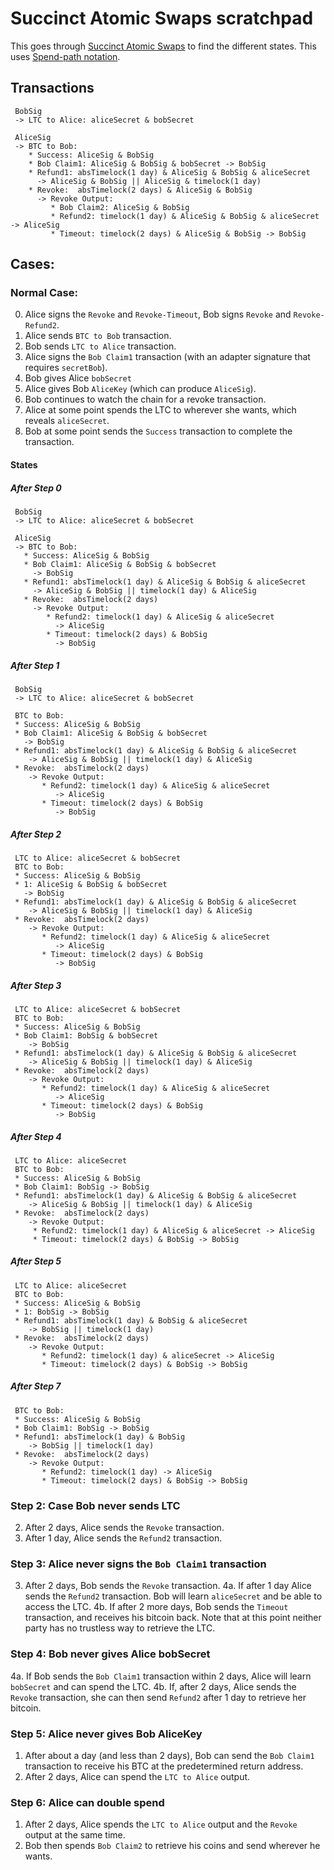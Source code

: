 # Succinct Atomic Swaps scratchpad

This goes through [Succinct Atomic Swaps](https://gist.github.com/RubenSomsen/8853a66a64825716f51b409be528355f#file-succinctatomicswap-svg) to find the different states. This uses [Spend-path notation](https://github.com/fresheneesz/bip-efficient-bitcoin-vaults/blob/main/notation.md).

## Transactions

```
 BobSig 
 -> LTC to Alice: aliceSecret & bobSecret
 
 AliceSig
 -> BTC to Bob: 
    * Success: AliceSig & BobSig
    * Bob Claim1: AliceSig & BobSig & bobSecret -> BobSig
    * Refund1: absTimelock(1 day) & AliceSig & BobSig & aliceSecret
      -> AliceSig & BobSig || AliceSig & timelock(1 day)
    * Revoke:  absTimelock(2 days) & AliceSig & BobSig
      -> Revoke Output:
         * Bob Claim2: AliceSig & BobSig
         * Refund2: timelock(1 day) & AliceSig & BobSig & aliceSecret -> AliceSig
         * Timeout: timelock(2 days) & AliceSig & BobSig -> BobSig
```

## Cases:

### Normal Case:

0. Alice signs the `Revoke` and `Revoke-Timeout`, Bob signs `Revoke` and `Revoke-Refund2`.
1. Alice sends `BTC to Bob` transaction.
2. Bob sends `LTC to Alice` transaction.
3. Alice signs the `Bob Claim1` transaction (with an adapter signature that requires `secretBob`).
4. Bob gives Alice `bobSecret`
5. Alice gives Bob `AliceKey` (which can produce `AliceSig`).
6. Bob continues to watch the chain for a revoke transaction.
7. Alice at some point spends the LTC to wherever she wants, which reveals `aliceSecret`.
8. Bob at some point sends the `Success` transaction to complete the transaction. 

#### States

##### After Step 0

```
 BobSig
 -> LTC to Alice: aliceSecret & bobSecret
 
 AliceSig
 -> BTC to Bob: 
   * Success: AliceSig & BobSig
   * Bob Claim1: AliceSig & BobSig & bobSecret
     -> BobSig
   * Refund1: absTimelock(1 day) & AliceSig & BobSig & aliceSecret
     -> AliceSig & BobSig || timelock(1 day) & AliceSig
   * Revoke:  absTimelock(2 days)
     -> Revoke Output:
        * Refund2: timelock(1 day) & AliceSig & aliceSecret
          -> AliceSig
        * Timeout: timelock(2 days) & BobSig
          -> BobSig
```

##### After Step 1

```
 BobSig
 -> LTC to Alice: aliceSecret & bobSecret

 BTC to Bob: 
 * Success: AliceSig & BobSig
 * Bob Claim1: AliceSig & BobSig & bobSecret
   -> BobSig
 * Refund1: absTimelock(1 day) & AliceSig & BobSig & aliceSecret
    -> AliceSig & BobSig || timelock(1 day) & AliceSig
 * Revoke:  absTimelock(2 days)
    -> Revoke Output:
       * Refund2: timelock(1 day) & AliceSig & aliceSecret
          -> AliceSig
       * Timeout: timelock(2 days) & BobSig
          -> BobSig
```

##### After Step 2

```
 LTC to Alice: aliceSecret & bobSecret
 BTC to Bob: 
 * Success: AliceSig & BobSig
 * 1: AliceSig & BobSig & bobSecret
   -> BobSig
 * Refund1: absTimelock(1 day) & AliceSig & BobSig & aliceSecret
    -> AliceSig & BobSig || timelock(1 day) & AliceSig
 * Revoke:  absTimelock(2 days)
    -> Revoke Output:
       * Refund2: timelock(1 day) & AliceSig & aliceSecret
          -> AliceSig
       * Timeout: timelock(2 days) & BobSig
          -> BobSig
```

##### After Step 3

```
 LTC to Alice: aliceSecret & bobSecret
 BTC to Bob: 
 * Success: AliceSig & BobSig
 * Bob Claim1: BobSig & bobSecret
    -> BobSig
 * Refund1: absTimelock(1 day) & AliceSig & BobSig & aliceSecret
    -> AliceSig & BobSig || timelock(1 day) & AliceSig
 * Revoke:  absTimelock(2 days)
    -> Revoke Output:
       * Refund2: timelock(1 day) & AliceSig & aliceSecret
          -> AliceSig
       * Timeout: timelock(2 days) & BobSig
          -> BobSig
```

##### After Step 4

```
 LTC to Alice: aliceSecret
 BTC to Bob: 
 * Success: AliceSig & BobSig
 * Bob Claim1: BobSig -> BobSig
 * Refund1: absTimelock(1 day) & AliceSig & BobSig & aliceSecret
    -> AliceSig & BobSig || timelock(1 day) & AliceSig
 * Revoke:  absTimelock(2 days)
    -> Revoke Output:
     * Refund2: timelock(1 day) & AliceSig & aliceSecret -> AliceSig
     * Timeout: timelock(2 days) & BobSig -> BobSig
```

##### After Step 5

```
 LTC to Alice: aliceSecret
 BTC to Bob: 
 * Success: AliceSig & BobSig
 * 1: BobSig -> BobSig
 * Refund1: absTimelock(1 day) & BobSig & aliceSecret
    -> BobSig || timelock(1 day)
 * Revoke:  absTimelock(2 days)
    -> Revoke Output:
       * Refund2: timelock(1 day) & aliceSecret -> AliceSig
       * Timeout: timelock(2 days) & BobSig -> BobSig
```

##### After Step 7

```
 BTC to Bob: 
 * Success: AliceSig & BobSig
 * Bob Claim1: BobSig -> BobSig
 * Refund1: absTimelock(1 day) & BobSig
    -> BobSig || timelock(1 day)
 * Revoke:  absTimelock(2 days)
    -> Revoke Output:
       * Refund2: timelock(1 day) -> AliceSig
       * Timeout: timelock(2 days) & BobSig -> BobSig
```

### Step 2: Case Bob never sends LTC

2. After 2 days, Alice sends the `Revoke` transaction.
3. After 1 day, Alice sends the `Refund2` transaction.

### Step 3: Alice never signs the `Bob Claim1` transaction

3. After 2 days, Bob sends the `Revoke` transaction.
4a. If after 1 day Alice sends the `Refund2` transaction. Bob will learn `aliceSecret` and be able to access the LTC.
4b. If after 2 more days, Bob sends the `Timeout` transaction, and receives his bitcoin back. Note that at this point neither party has no trustless way to retrieve the LTC.

### Step 4: Bob never gives Alice bobSecret

4a. If Bob sends the `Bob Claim1` transaction within 2 days, Alice will learn `bobSecret` and can spend the LTC.
4b. If, after 2 days, Alice sends the `Revoke` transaction, she can then send `Refund2` after 1 day to retrieve her bitcoin.

### Step 5: Alice never gives Bob AliceKey

1. After about a day (and less than 2 days), Bob can send the `Bob Claim1` transaction to receive his BTC at the predetermined return address.
2. After 2 days, Alice can spend the `LTC to Alice` output.

### Step 6: Alice can double spend

1. After 2 days, Alice spends the `LTC to Alice` output and the `Revoke` output at the same time.
2. Bob then spends `Bob Claim2` to retrieve his coins and send wherever he wants.

